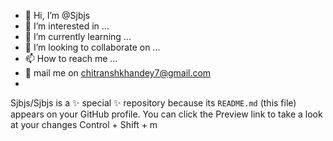 - 👋 Hi, I’m @Sjbjs
- 👀 I’m interested in ...
- 🌱 I’m currently learning ...
- 💞️ I’m looking to collaborate on ...
- 📫 How to reach me ...
- 💬 mail me on chitranshkhandey7@gmail.com
- 
Sjbjs/Sjbjs is a ✨ special ✨ repository because its `README.md` (this file) appears on your GitHub profile.
You can click the Preview link to take a look at your changes
Control + Shift + m
